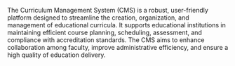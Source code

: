 The Curriculum Management System (CMS) is a robust, user-friendly platform designed to streamline the creation, organization, and management of educational curricula. It supports educational institutions in maintaining efficient course planning, scheduling, assessment, and compliance with accreditation standards. The CMS aims to enhance collaboration among faculty, improve administrative efficiency, and ensure a high quality of education delivery.
